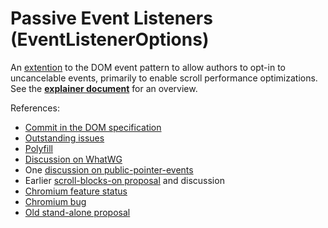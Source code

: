 # Passive Event Listeners (EventListenerOptions)
An [extention](https://dom.spec.whatwg.org/#dictdef-eventlisteneroptions) to the DOM event pattern to allow authors to opt-in to uncancelable events, primarily to enable scroll performance optimizations.  See the [**explainer document**](https://github.com/RByers/EventListenerOptions/blob/gh-pages/explainer.md) for an overview.

References:
 * [Commit in the DOM specification](https://github.com/whatwg/dom/commit/253a21b8e78e37447c47983916a7cf39c4f6a3c5)
 * [Outstanding issues](https://github.com/RByers/EventListenerOptions/issues?q=is%3Aissue)
 * [Polyfill](https://github.com/dtapuska/async_event_polyfill)
 * [Discussion on WhatWG](https://lists.w3.org/Archives/Public/public-whatwg-archive/2015Jul/0018.html)
 * One [discussion on public-pointer-events](https://lists.w3.org/Archives/Public/public-pointer-events/2015AprJun/0042.html)
 * Earlier [scroll-blocks-on proposal](https://docs.google.com/document/d/1aOQRw76C0enLBd0mCG_-IM6bso7DxXwvqTiRWgNdTn8/edit#heading=h.wi06xpj70hhd) and discussion
 * [Chromium feature status](https://www.chromestatus.com/features/5718574840676352)
 * [Chromium bug](https://code.google.com/p/chromium/issues/detail?id=489802)
 * [Old stand-alone proposal](https://rbyers.github.io/EventListenerOptions/EventListenerOptions.html)

